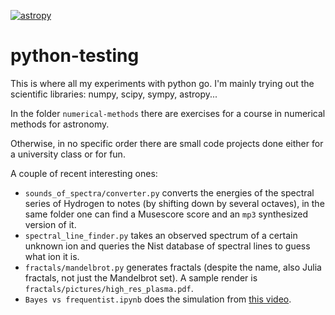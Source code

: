 [![astropy](http://img.shields.io/badge/powered%20by-AstroPy-orange.svg?style=flat)](http://www.astropy.org/)

# python-testing
This is where all my experiments with python go. I'm mainly trying out the scientific libraries: numpy, scipy, sympy, astropy...

In the folder `numerical-methods` there are exercises for a course in numerical methods for astronomy.

Otherwise, in no specific order there are small code projects done either for a university class or for fun.

A couple of recent interesting ones: 

- `sounds_of_spectra/converter.py` converts the energies of the spectral series of Hydrogen to notes (by shifting down by several octaves), in the same folder one can find a Musescore score and an `mp3` synthesized version of it.
- `spectral_line_finder.py` takes an observed spectrum of a certain unknown ion and queries the Nist database of spectral lines to guess what ion it is.
- `fractals/mandelbrot.py` generates fractals (despite the name, also Julia fractals, not just the Mandelbrot set). A sample render is `fractals/pictures/high_res_plasma.pdf`.
- `Bayes vs frequentist.ipynb` does the simulation from [this video](https://www.youtube.com/watch?v=rwtDBhD6Mq0).
